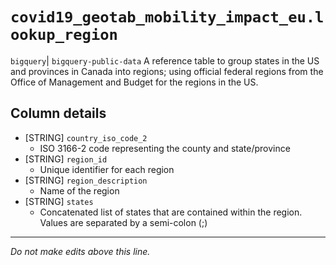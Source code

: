 # `covid19_geotab_mobility_impact_eu.lookup_region`
`bigquery`| `bigquery-public-data`
A reference table to group states in the US and provinces in Canada into regions; using official federal regions from the Office of Management and Budget for the regions in the US.

## Column details
* [STRING]    `country_iso_code_2`
  - ISO 3166-2 code representing the county and state/province
* [STRING]    `region_id`
  - Unique identifier for each region
* [STRING]    `region_description`
  - Name of the region
* [STRING]    `states`
  - Concatenated list of states that are contained within the region. Values are separated by a semi-colon (;)

-------------------------------------------------------------------------------
*Do not make edits above this line.*
